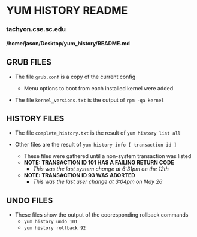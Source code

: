 # YUM HISTORY README

### tachyon.cse.sc.edu
#### /home/jason/Desktop/yum_history/README.md


## GRUB FILES

* The file `grub.conf` is a copy of the current config
  - Menu options to boot from each installed kernel were added

* The file `kernel_versions.txt` is the output of `rpm -qa kernel`



## HISTORY FILES

* The file `complete_history.txt` is the result of `yum history list all`

* Other files are the result of `yum history info [ transaction id ]`
  - These files were gathered until a non-system transaction was listed
  - **NOTE:  TRANSACTION ID 101 HAS A FAILING RETURN CODE**
    + _This was the last system change at 6:31pm on the 12th_
  - **NOTE:  TRANSACTION ID 93 WAS ABORTED**
    + _This was the last user change at 3:04pm on May 26_


## UNDO FILES

* These files show the output of the cooresponding rollback commands
  - `yum history undo 101`
  - `yum history rollback 92`


